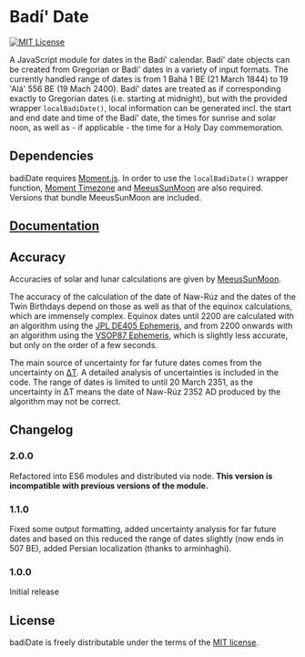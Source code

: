 # Badí' Date

[![MIT License][license-image]][license-url]

A JavaScript module for dates in the Badí' calendar. Badí' date objects can be created from Gregorian or Badí' dates in
a variety of input formats. The currently handled range of dates is from 1 Bahá 1 BE (21 March 1844) to 19 'Alá' 556 BE
(19 Mach 2400). Badí' dates are treated as if corresponding exactly to Gregorian dates (i.e. starting at midnight), but
with the provided wrapper <code>localBadiDate()</code>, local information can be generated incl. the start and end date
and time of the Badí' date, the times for sunrise and solar noon, as well as - if applicable - the time for a Holy Day
commemoration.

## Dependencies

badiDate requires [Moment.js](http://momentjs.com/). In order to use the <code>localBadiDate()</code> wrapper function,
[Moment Timezone](http://momentjs.com/timezone/) and [MeeusSunMoon](https://github.com/janrg/MeeusSunMoon) are also
required. Versions that bundle MeeusSunMoon are included.

## [Documentation](DOCUMENTATION.md)

## Accuracy

Accuracies of solar and lunar calculations are given by [MeeusSunMoon](https://github.com/janrg/MeeusSunMoon).

The accuracy of the calculation of the date of Naw-Rúz and the dates of the Twin Birthdays depend on those as well as that
of the equinox calculations, which are immensely complex. Equinox dates until 2200 are calculated with an algorithm using
the [JPL DE405 Ephemeris](https://en.wikipedia.org/wiki/Jet_Propulsion_Laboratory_Development_Ephemeris), and from 2200 onwards
with an algorithm using the [VSOP87 Ephemeris](https://en.wikipedia.org/wiki/VSOP_(planets)#VSOP87), which is slightly less
accurate, but only on the order of a few seconds.

The main source of uncertainty for far future dates comes from the uncertainty on [ΔT](https://en.wikipedia.org/wiki/%CE%94T).
A detailed analysis of uncertainties is included in the code. The range of dates is limited to until 20 March 2351, as the
uncertainty in ΔT means the date of Naw-Rúz 2352 AD produced by the algorithm may not be correct.

## Changelog

### 2.0.0
Refactored into ES6 modules and distributed via node. **This version is incompatible with previous versions of the module.**

### 1.1.0

Fixed some output formatting, added uncertainty analysis for far future dates and based on this reduced the range of dates slightly
(now ends in 507 BE), added Persian localization (thanks to arminhaghi).

### 1.0.0

Initial release

## License

badiDate is freely distributable under the terms of the [MIT license](LICENSE).

[license-image]: http://img.shields.io/badge/license-MIT-blue.svg
[license-url]: LICENSE
